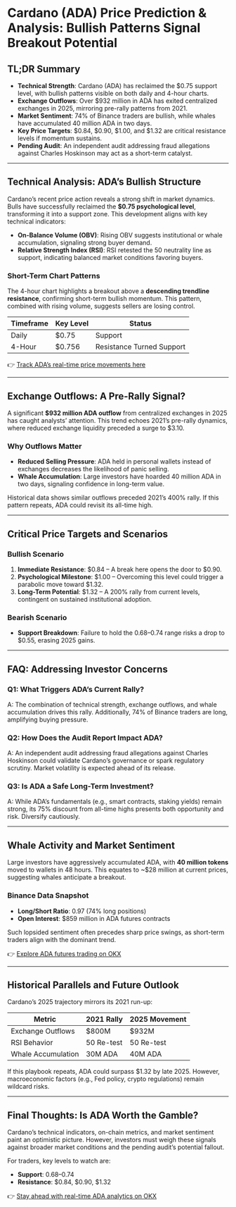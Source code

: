 # Cardano (ADA) Price Prediction & Analysis: Bullish Patterns Signal Breakout Potential  

## TL;DR Summary  

- **Technical Strength**: Cardano (ADA) has reclaimed the $0.75 support level, with bullish patterns visible on both daily and 4-hour charts.  
- **Exchange Outflows**: Over $932 million in ADA has exited centralized exchanges in 2025, mirroring pre-rally patterns from 2021.  
- **Market Sentiment**: 74% of Binance traders are bullish, while whales have accumulated 40 million ADA in two days.  
- **Key Price Targets**: $0.84, $0.90, $1.00, and $1.32 are critical resistance levels if momentum sustains.  
- **Pending Audit**: An independent audit addressing fraud allegations against Charles Hoskinson may act as a short-term catalyst.  

---

## Technical Analysis: ADA’s Bullish Structure  

Cardano’s recent price action reveals a strong shift in market dynamics. Bulls have successfully reclaimed the **$0.75 psychological level**, transforming it into a support zone. This development aligns with key technical indicators:  

- **On-Balance Volume (OBV)**: Rising OBV suggests institutional or whale accumulation, signaling strong buyer demand.  
- **Relative Strength Index (RSI)**: RSI retested the 50 neutrality line as support, indicating balanced market conditions favoring buyers.  

### Short-Term Chart Patterns  

The 4-hour chart highlights a breakout above a **descending trendline resistance**, confirming short-term bullish momentum. This pattern, combined with rising volume, suggests sellers are losing control.  

| Timeframe | Key Level | Status |  
|-----------|-----------|--------|  
| Daily     | $0.75     | Support|  
| 4-Hour    | $0.756    | Resistance Turned Support |  

👉 [Track ADA’s real-time price movements here](https://bit.ly/okx-bonus)  

---

## Exchange Outflows: A Pre-Rally Signal?  

A significant **$932 million ADA outflow** from centralized exchanges in 2025 has caught analysts’ attention. This trend echoes 2021’s pre-rally dynamics, where reduced exchange liquidity preceded a surge to $3.10.  

### Why Outflows Matter  

- **Reduced Selling Pressure**: ADA held in personal wallets instead of exchanges decreases the likelihood of panic selling.  
- **Whale Accumulation**: Large investors have hoarded 40 million ADA in two days, signaling confidence in long-term value.  

Historical data shows similar outflows preceded 2021’s 400% rally. If this pattern repeats, ADA could revisit its all-time high.  

---

## Critical Price Targets and Scenarios  

### Bullish Scenario  

1. **Immediate Resistance**: $0.84 – A break here opens the door to $0.90.  
2. **Psychological Milestone**: $1.00 – Overcoming this level could trigger a parabolic move toward $1.32.  
3. **Long-Term Potential**: $1.32 – A 200% rally from current levels, contingent on sustained institutional adoption.  

### Bearish Scenario  

- **Support Breakdown**: Failure to hold the $0.68–$0.74 range risks a drop to $0.55, erasing 2025 gains.  

---

## FAQ: Addressing Investor Concerns  

### Q1: What Triggers ADA’s Current Rally?  
A: The combination of technical strength, exchange outflows, and whale accumulation drives this rally. Additionally, 74% of Binance traders are long, amplifying buying pressure.  

### Q2: How Does the Audit Report Impact ADA?  
A: An independent audit addressing fraud allegations against Charles Hoskinson could validate Cardano’s governance or spark regulatory scrutiny. Market volatility is expected ahead of its release.  

### Q3: Is ADA a Safe Long-Term Investment?  
A: While ADA’s fundamentals (e.g., smart contracts, staking yields) remain strong, its 75% discount from all-time highs presents both opportunity and risk. Diversify cautiously.  

---

## Whale Activity and Market Sentiment  

Large investors have aggressively accumulated ADA, with **40 million tokens** moved to wallets in 48 hours. This equates to ~$28 million at current prices, suggesting whales anticipate a breakout.  

### Binance Data Snapshot  

- **Long/Short Ratio**: 0.97 (74% long positions)  
- **Open Interest**: $859 million in ADA futures contracts  

Such lopsided sentiment often precedes sharp price swings, as short-term traders align with the dominant trend.  

👉 [Explore ADA futures trading on OKX](https://bit.ly/okx-bonus)  

---

## Historical Parallels and Future Outlook  

Cardano’s 2025 trajectory mirrors its 2021 run-up:  

| Metric                | 2021 Rally | 2025 Movement |  
|-----------------------|------------|---------------|  
| Exchange Outflows     | $800M      | $932M         |  
| RSI Behavior          | 50 Re-test | 50 Re-test     |  
| Whale Accumulation    | 30M ADA    | 40M ADA        |  

If this playbook repeats, ADA could surpass $1.32 by late 2025. However, macroeconomic factors (e.g., Fed policy, crypto regulations) remain wildcard risks.  

---

## Final Thoughts: Is ADA Worth the Gamble?  

Cardano’s technical indicators, on-chain metrics, and market sentiment paint an optimistic picture. However, investors must weigh these signals against broader market conditions and the pending audit’s potential fallout.  

For traders, key levels to watch are:  
- **Support**: $0.68–$0.74  
- **Resistance**: $0.84, $0.90, $1.32  

👉 [Stay ahead with real-time ADA analytics on OKX](https://bit.ly/okx-bonus)  
